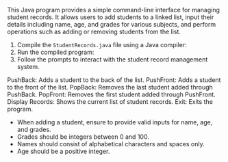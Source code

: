 This Java program provides a simple command-line interface for managing student records. It allows users to add students to a linked list, input their details including name, age, and grades for various subjects, and perform operations such as adding or removing students from the list.

1. Compile the `StudentRecords.java` file using a Java compiler:
2. Run the compiled program:
3. Follow the prompts to interact with the student record management system.

PushBack: Adds a student to the back of the list.
PushFront: Adds a student to the front of the list.
PopBack: Removes the last student added through PushBack.
PopFront: Removes the first student added through PushFront.
Display Records: Shows the current list of student records.
Exit: Exits the program.

- When adding a student, ensure to provide valid inputs for name, age, and grades.
- Grades should be integers between 0 and 100.
- Names should consist of alphabetical characters and spaces only.
- Age should be a positive integer.
